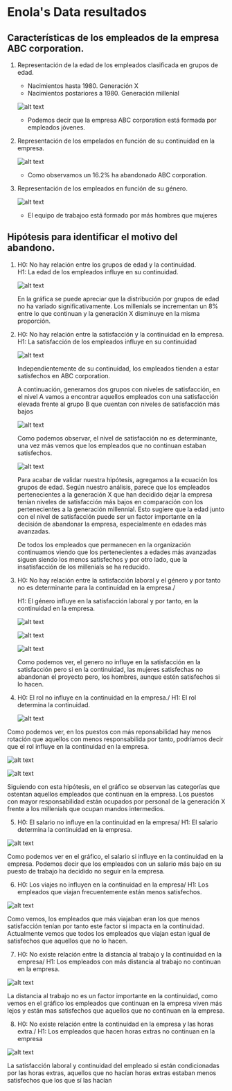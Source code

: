 
# Enola's Data resultados

## Características de los empleados de la empresa ABC corporation. 


1. Representación de la edad de los empleados clasificada en grupos de edad.
    - Nacimientos hasta 1980. Generación X
    - Nacimientos postariores a 1980. Generación millenial


    ![alt text](image.png)

    - Podemos decir que la empresa ABC corporation está formada por empleados jóvenes.

2. Representación de los empelados en función de su continuidad en la empresa.

    ![alt text](image-1.png)

    - Como observamos un 16.2% ha abandonado ABC corporation.

3. Representación de los empleados en función de su género.

    ![alt text](image-3.png)

    - El equipo de trabajoo está formado por más hombres que mujeres



## Hipótesis para identificar el motivo del abandono.

1.  H0: No hay relación entre los grupos de edad y la continuidad. \
        H1: La edad de los empleados influye en su continuidad.

    ![alt text](image-4.png)

    En la gráfica se puede apreciar que la distribución por grupos de edad no ha variado significativamente. Los millenials se incrementan un 8% entre lo que continuan y la generación X disminuye en la misma proporción.

2. H0: No hay relación entre la satisfacción y la continuidad en la empresa. \
    H1: La satisfacción de los empleados influye en su continuidad

    ![alt text](image-5.png)
        
    Independientemente de su continuidad, los empleados tienden a estar satisfechos en ABC corporation.

    A continuación, generamos dos grupos con niveles de satisfacción, en el nivel A vamos a encontrar aquellos empleados con una satisfacción elevada frente al grupo B que cuentan con niveles de satisfacción más bajos

    ![alt text](image-6.png)


    Como podemos observar, el nivel de satisfacción no es determinante, una vez más vemos que los empleados que no continuan estaban satisfechos.

    ![alt text](image-7.png)

    Para acabar de validar nuestra hipótesis, agregamos a la ecuación los grupos de edad. 
    Según nuestro  análisis, parece que los empleados pertenecientes a la generación X que han decidido dejar la empresa tenían niveles de satisfacción más bajos en comparación con los pertenecientes a la generación millennial. Esto sugiere que la edad  junto con el nivel de satisfacción puede ser un factor importante en la decisión de abandonar la empresa, especialmente en edades más avanzadas.

    De todos los empleados que permanecen en la organización continuamos viendo que los pertenecientes a edades más avanzadas siguen siendo los menos satisfechos y por otro lado, que la insatisfacción de los millenials se ha reducido.

3. H0: No hay relación entre la satisfacción laboral y el género y por tanto no es determinante para la continuidad en la empresa./
    
    H1: El género influye en la satisfacción laboral y por tanto, en la continuidad en la empresa.

    ![alt text](image-8.png)

    ![alt text](image-9.png)

    ![alt text](image-19.png)


    Como podemos ver, el genero no influye en la satisfacción en la satisfacción pero si en la continuidad, las mujeres satisfechas no abandonan el proyecto pero, los hombres, aunque estén satisfechos si lo hacen.

4. H0: El rol no influye en la continuidad en la empresa./ 
    H1: El rol determina la continuidad.

    ![alt text](image-11.png)
    
Como podemos ver, en los puestos con más reponsabilidad hay menos rotación que aquellos con menos responsabilida por tanto, podríamos decir que el rol influye en la continuidad en la empresa.


![alt text](image-13.png)




![alt text](image-14.png)


Siguiendo con esta hipótesis, en el gráfico se observan las categorías que ostentan aquellos empleados que continuan en la empresa. Los puestos con mayor responsabilidad están ocupados por personal de la generación X frente a los millenials que ocupan mandos intermedios.


5. H0: El salario no influye en la continuidad en la empresa/
H1: El salario determina la continuidad en la empresa.

![alt text](image-15.png)


Como podemos ver en el gráfico, el salario si influye en la continuidad en la empresa. Podemos decir que los empleados con un salario más bajo en su puesto de trabajo ha decidido no seguir en la empresa.


6. H0: Los viajes no influyen en la continuidad en la empresa/
H1: Los empleados que viajan frecuentemente están menos satisfechos.

![alt text](image-16.png)

Como vemos, los empleados que más viajaban eran los que menos satisfacción tenían por tanto este factor si impacta en la continuidad. Actualmente vemos que todos los empleados que viajan estan igual de satisfechos que aquellos que no lo hacen.

7. H0: No existe relación entre la distancia al trabajo y la continuidad en la empresa/
H1: Los empleados con más distancia al trabajo no continuan en la empresa.

![alt text](image-17.png)


La distancia al trabajo  no es un factor importante en la continuidad, como vemos en el gráfico los empleados que continuan en la empresa viven más lejos y están mas satisfechos que aquellos que no continuan en la empresa.

8. H0: No existe relación entre la continuidad en la empresa y las horas extra./
H1: Los empleados que hacen horas extras no continuan en la empresa

![alt text](image-18.png)

La satisfacción laboral y continuidad del empleado si están condicionadas por las horas extras, aquellos que no hacían horas extras estaban menos satisfechos que los que sí las hacían